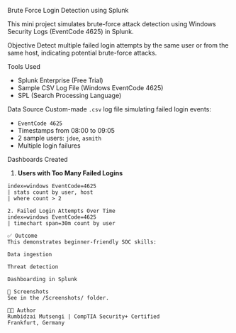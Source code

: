 Brute Force Login Detection using Splunk

This mini project simulates brute-force attack detection using Windows Security Logs (EventCode 4625) in Splunk.

 Objective
Detect multiple failed login attempts by the same user or from the same host, indicating potential brute-force attacks.

Tools Used
- Splunk Enterprise (Free Trial)
- Sample CSV Log File (Windows EventCode 4625)
- SPL (Search Processing Language)

Data Source
Custom-made `.csv` log file simulating failed login events:
- `EventCode 4625`
- Timestamps from 08:00 to 09:05
- 2 sample users: `jdoe`, `asmith`
- Multiple login failures

Dashboards Created
1. **Users with Too Many Failed Logins**
```spl
index=windows EventCode=4625
| stats count by user, host
| where count > 2

2. Failed Login Attempts Over Time
index=windows EventCode=4625
| timechart span=30m count by user

✅ Outcome
This demonstrates beginner-friendly SOC skills:

Data ingestion

Threat detection

Dashboarding in Splunk

📸 Screenshots
See in the /Screenshots/ folder.

👩‍💻 Author
Rumbidzai Mutsengi | CompTIA Security+ Certified
Frankfurt, Germany
